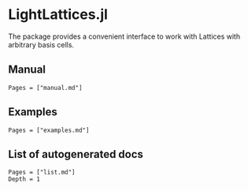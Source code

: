 # LightLattices.jl

The package provides a convenient interface to work with Lattices with arbitrary basis cells.

## Manual

```@contents
Pages = ["manual.md"]
```

## Examples

```@contents
Pages = ["examples.md"]
```

## List of autogenerated docs

```@contents
Pages = ["list.md"]
Depth = 1
```
